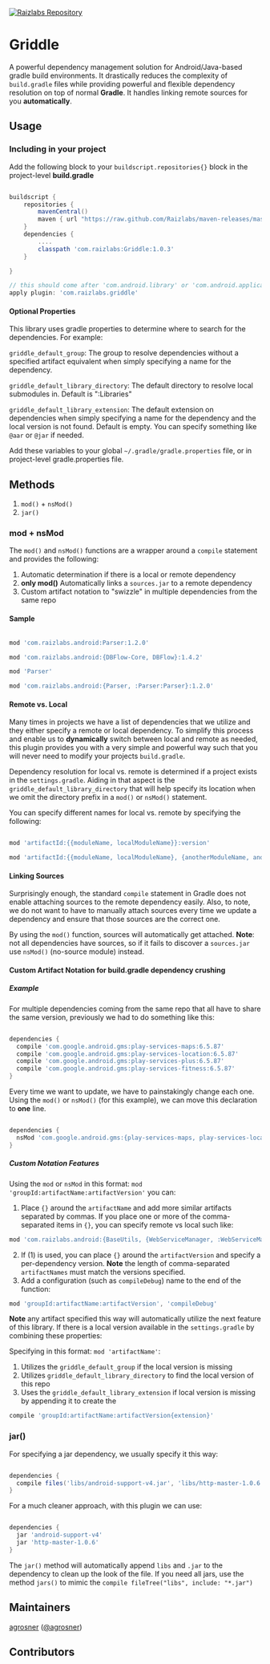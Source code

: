 [![Raizlabs Repository](http://img.shields.io/badge/Raizlabs%20Repository-1.0.3-blue.svg?style=flat)](https://github.com/Raizlabs/maven-releases)

# Griddle

A powerful dependency management solution for Android/Java-based gradle build environments. It drastically reduces the complexity of ```build.gradle``` files while providing powerful and flexible dependency resolution on top of normal **Gradle**. It handles linking remote sources for you __automatically__.
## Usage

### Including in your project

Add the following block to your ```buildscript.repositories{}``` block in the project-level **build.gradle** 

```groovy

buildscript {
    repositories {
        mavenCentral()
        maven { url "https://raw.github.com/Raizlabs/maven-releases/master/releases" }
    }
    dependencies {
        ....
        classpath 'com.raizlabs:Griddle:1.0.3'
    }

}

// this should come after 'com.android.library' or 'com.android.application
apply plugin: 'com.raizlabs.griddle'

```

#### Optional Properties

This library uses gradle properties to determine where to search for the dependencies. For example:

```griddle_default_group```: The group to resolve dependencies without a specified artifact equivalent when simply specifying a name for the dependency.

```griddle_default_library_directory```: The default directory to resolve local submodules in. Default is ":Libraries"

```griddle_default_library_extension```: The default extension on dependencies when simply specifying a name for the dependency and the local version is not found. Default is empty. You can specify something like ```@aar``` or ```@jar``` if needed. 

Add these variables to your global ```~/.gradle/gradle.properties``` file, or in project-level gradle.properties file. 

## Methods

  1. ```mod()``` + ```nsMod()```
  2. ```jar()```

### mod + nsMod

The ```mod()``` and ```nsMod()``` functions are a wrapper around a ```compile``` statement and provides the following:

  1. Automatic determination if there is a local or remote dependency 
  2. **only mod()** Automatically links a ```sources.jar``` to a remote dependency 
  3. Custom artifact notation to "swizzle" in multiple dependencies from the same repo
  
#### Sample

```groovy

mod 'com.raizlabs.android:Parser:1.2.0'

mod 'com.raizlabs.android:{DBFlow-Core, DBFlow}:1.4.2'

mod 'Parser'

mod 'com.raizlabs.android:{Parser, :Parser:Parser}:1.2.0'

```

#### Remote vs. Local

Many times in projects we have a list of dependencies that we utilize and they either specify a remote or local dependency. To simplify this process and enable us to __dynamically__ switch between local and remote as needed, this plugin provides you with a very simple and powerful way such that you will never need to modify your projects ```build.gradle```. 

Dependency resolution for local vs. remote is determined if a project exists in the ```settings.gradle```. Aiding in that aspect is the ```griddle_default_library_directory``` that will help specify its location when we omit the directory prefix in a ```mod()``` or ```nsMod()``` statement. 

You can specify different names for local vs. remote by specifying the following:

```groovy

mod 'artifactId:{{moduleName, localModuleName}}:version'

mod 'artifactId:{{moduleName, localModuleName}, {anotherModuleName, anotherLocalName}}:version'


```

#### Linking Sources

Surprisingly enough, the standard ```compile``` statement in Gradle does not enable attaching sources to the remote dependency easily. Also, to note, we do not want to have to manually attach sources every time we update a dependency and ensure that those sources are the correct one.

By using the ```mod()``` function, sources will automatically get attached. **Note**: not all dependencies have sources, so if it fails to discover a ```sources.jar``` use ```nsMod()``` (no-source module) instead.

#### Custom Artifact Notation for build.gradle dependency crushing

##### Example

For multiple dependencies coming from the same repo that all have to share the same version, previously we had to do something like this:

```groovy

dependencies {
  compile 'com.google.android.gms:play-services-maps:6.5.87'
  compile 'com.google.android.gms:play-services-location:6.5.87'
  compile 'com.google.android.gms:play-services-plus:6.5.87'
  compile 'com.google.android.gms:play-services-fitness:6.5.87'
}

```

Every time we want to update, we have to painstakingly change each one. Using the ```mod()``` or ```nsMod()``` (for this example), we can move this declaration to **one** line.

```groovy

dependencies {
  nsMod 'com.google.android.gms:{play-services-maps, play-services-location, play-services-plus, play-services-fitness}:6.5.87'
}

```

##### Custom Notation Features

 Using the ```mod``` or ```nsMod``` in this format: ```mod 'groupId:artifactName:artifactVersion'``` you can:
 
   1. Place ```{}``` around the ```artifactName``` and add more similar artifacts separated by commas. If you place one or more of the comma-separated items in ```{}```, you can specify remote vs local such like:
   
```groovy
mod 'com.raizlabs.android:{BaseUtils, {WebServiceManager, :WebServiceManager:WebServiceManager}}:1.0.0'
```

   2. If (1) is used, you can place ```{}``` around the ```artifactVersion``` and specify a per-dependency version. **Note** the length of comma-separated ```artifactNames``` must match the versions specified.
   3. Add a configuration (such as ```compileDebug```) name to the end of the function:
   
```groovy
mod 'groupId:artifactName:artifactVersion', 'compileDebug'
```

**Note** any artifact specified this way will automatically utilize the next feature of this library. If there is a local version available in the ```settings.gradle``` by combining these properties:  

 Specifying in this format: ```mod 'artifactName'```:
  1. Utilizes the ```griddle_default_group``` if the local version is missing
  2. Utilizes ```griddle_default_library_directory``` to find the local version of this repo
  3. Uses the ```griddle_default_library_extension``` if local version is missing by appending it to create the 
 
```groovy
compile 'groupId:artifactName:artifactVersion{extension}'
```

### jar()

For specifying a jar dependency, we usually specify it this way:

```groovy

dependencies {
  compile files('libs/android-support-v4.jar', 'libs/http-master-1.0.6.jar')
}

```

For a much cleaner approach, with this plugin we can use:

```groovy

dependencies {
  jar 'android-support-v4'
  jar 'http-master-1.0.6'
}

```

The ```jar()``` method will automatically append ```libs``` and ```.jar``` to the dependency to clean up the look of the file. If you need all jars, use the method ```jars()``` to mimic the ```compile fileTree("libs", include: "*.jar")```


## Maintainers

[agrosner](https://github.com/agrosner) ([@agrosner](https://www.twitter.com/agrosner))

## Contributors
